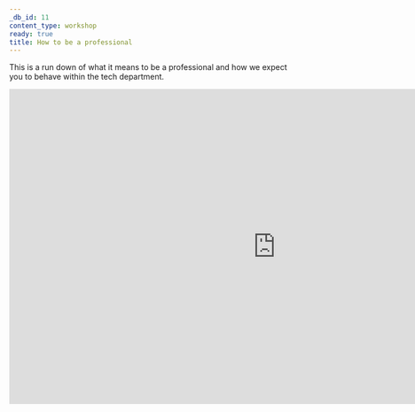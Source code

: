 ```yaml
---
_db_id: 11
content_type: workshop
ready: true
title: How to be a professional
---
```


This is a run down of what it means to be a professional and how we expect you to behave within the tech department.

<iframe src="https://docs.google.com/presentation/d/e/2PACX-1vSFvkQlKPgIb9joszHcE7rBX7FKdNxCe4NgQUFHxW_8EbnA5fa55skW8rhfUwAOgQ4EXKZSvS6Pszia/embed?start=false&loop=false&delayms=3000" frameborder="0" width="960" height="569" allowfullscreen="true" mozallowfullscreen="true" webkitallowfullscreen="true" style="display:block; margin: 0 auto;"></iframe>